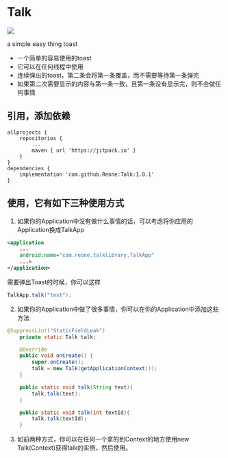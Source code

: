 # Talk
[![](https://jitpack.io/v/Reone/Talk.svg)](https://jitpack.io/#Reone/Talk)

a simple easy thing toast

* 一个简单的容易使用的toast
* 它可以在任何线程中使用
* 连续弹出的toast，第二条会将第一条覆盖，而不需要等待第一条弹完
* 如果第二次需要显示的内容与第一条一致，且第一条没有显示完，则不会做任何事情


## 引用，添加依赖
```
allprojects {
    repositories {
		...
		maven { url 'https://jitpack.io' }
	}
}
dependencies {
	implementation 'com.github.Reone:Talk:1.0.1'
}

```

## 使用，它有如下三种使用方式
1. 如果你的Application中没有做什么事情的话，可以考虑将你应用的Application换成TalkApp
```xml
<application
	...
	android:name="com.reone.talklibrary.TalkApp"
	...>
</application>
```

需要弹出Toast的时候，你可以这样
```java
TalkApp.talk("text");
```

2. 如果你的Application中做了很多事情，你可以在你的Application中添加这些方法
```java
@SuppressLint("StaticFieldLeak")
    private static Talk talk;

    @Override
    public void onCreate() {
        super.onCreate();
        talk = new Talk(getApplicationContext());
    }

    public static void talk(String text){
        talk.talk(text);
    }

    public static void talk(int textId){
        talk.talk(textId);
    }
```

3. 如前两种方式，你可以在任何一个拿的到Context的地方使用new Talk(Context)获得talk的实例，然后使用。